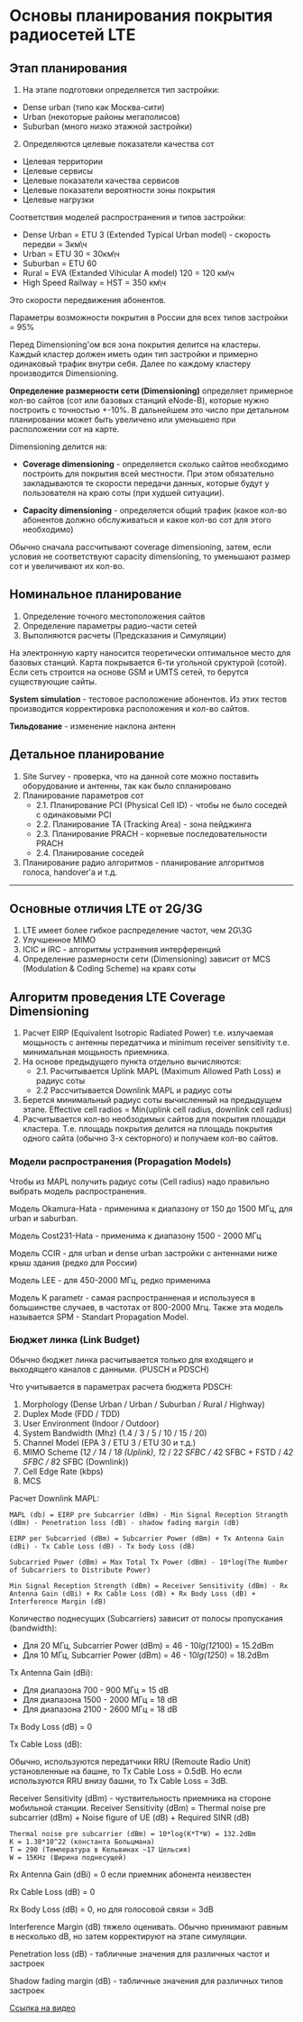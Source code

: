 # Основы планирования покрытия радиосетей LTE

## Этап планирования

1. На этапе подготовки определяется тип застройки:
- Dense urban  (типо как Москва-сити)
- Urban (некоторые районы мегаполисов)
- Suburban (много низко этажной застройки)

2. Определяются целевые показатели качества сот
- Целевая территории
- Целевые сервисы
- Целевые показатели качества сервисов
- Целевые показатели вероятности зоны покрытия
- Целевые нагрузки

Соответствия моделей распространения и типов застройки:

- Dense Urban = ETU 3 (Extended Typical Urban model) - скорость передви = 3км\ч
- Urban = ETU 30 = 30км\ч
- Suburban = ETU 60
- Rural = EVA (Extanded Vihicular A model) 120 = 120 км\ч
- High Speed Railway = HST = 350 км\ч

Это скорости передвижения абонентов.

Параметры возможности покрытия в России для всех типов застройки = 95%

Перед Dimensioning'ом вся зона покрытия делится на кластеры. Каждый кластер должен иметь один тип застройки и примерно одинаковый трафик внутри себя. Далее по каждому кластеру производится Dimensioning.

**Определение размерности сети (Dimensioning)** определяет примерное кол-во сайтов (сот или базовых станций eNode-B), которые нужно построить с точностью +-10%. В дальнейшем это число при детальном планировании может быть увеличено или уменьшено при расположении сот на карте.

Dimensioning делится на:

- **Coverage dimensioning** - определяется сколько сайтов необходимо построить для покрытия всей местности. При этом обязательно закладываются те скорости передачи данных, которые будут у пользователя на краю соты (при худшей ситуации).

- **Capacity dimensioning** - определяется общий трафик (какое кол-во абонентов должно обслуживаться и какое кол-во сот для этого необходимо)

Обычно сначала рассчитывают coverage dimensioning, затем, если условия не соответствуют capacity dimensioning, то уменьшают размер сот и увеличивают их кол-во.


## Номинальное планирование

1. Определение точного местоположения сайтов
2. Определение параметры радио-части сетей
3. Выполняются расчеты (Предсказания и Симуляции)

На электронную карту наносится теоретически оптимальное место для базовых станций. Карта покрывается 6-ти угольной сруктурой (сотой). Если сеть строится на основе GSM и UMTS сетей, то берутся существующие сайты.

**System simulation** - тестовое расположение абонентов. Из этих тестов производится корректировка расположения и кол-во сайтов.

**Тильдование** - изменение наклона антенн

## Детальное планирование

1. Site Survey - проверка, что на данной соте можно поставить оборудование и антенны, так как было спланировано
2. Планирование параметров сот
	- 2.1.  Планирование PCI (Physical Cell ID) - чтобы не было соседей с одинаковыми PCI
	- 2.2. Планирование TA (Tracking Area) - зона пейджинга
	- 2.3. Планирование PRACH - корневые последовательности PRACH
	- 2.4. Планирование соседей
3. Планирование радио алгоритмов - планирование алгоритмов голоса, handover'а и т.д.

***

## Основные отличия LTE от 2G/3G

1. LTE имеет более гибкое распределение частот, чем 2G\3G
2. Улучшенное MIMO
3. ICIC и IRC - алгоритмы устранения интерференций
4. Определение размерности сети (Dimensioning) зависит от MCS (Modulation & Coding Scheme) на краях соты

## Алгоритм проведения LTE Coverage Dimensioning
1. Расчет EIRP (Equivalent Isotropic Radiated Power) т.е. излучаемая мощьность с антенны передатчика и minimum receiver sensitivity т.е. минимальная мощьность приемника.
2. На основе предыдущего пункта отдельно вычисляются:
	- 2.1. Расчитывается Uplink MAPL (Maximum Allowed Path Loss) и радиус соты
	- 2.2 Рассчитывается Downlink MAPL и радиус соты
3. Берется минимальный радиус соты вычисленный на предыдущем этапе. Effective cell radios = Min(uplink cell radius, downlink cell radius)
4. Расчитывается кол-во необзодимых сайтов для покрытия площади кластера. Т.е. площадь покрытия делится на площадь покрытия одного сайта (обычно 3-х секторного) и получаем кол-во сайтов.

### Модели распространения (Propagation Models) ###
Чтобы из MAPL получить радиус соты (Cell radius) надо правильно выбрать модель распространения. 

Модель Okamura-Hata - применима к диапазону от 150 до 1500 МГц, для urban и saburban.

Модель Cost231-Hata - применима к диапазону 1500 - 2000 МГц

Модель CCIR - для urban и dense urban застройки с антеннами ниже крыш здания (редко для России)

Модель LEE - для 450-2000 МГц, редко применима

Модель K parametr - самая распространненая и используеся в большинстве случаев, в частотах от 800-2000 Мгц. Также эта модель называется SPM - Standart Propagation Model.

### Бюджет линка (Link Budget)

Обычно бюджет линка расчитывается только для входящего и выходящего каналов с данными. (PUSCH и PDSCH)

Что учитывается в параметрах расчета бюджета PDSCH:
1. Morphology (Dense Urban / Urban / Suburban / Rural / Highway)
2. Duplex Mode (FDD / TDD)
3. User Environment (Indoor / Outdoor)
4. System Bandwidth (Mhz) (1.4 / 3 / 5 / 10 / 15 / 20)
5. Channel Model (EPA 3 / ETU 3 / ETU 30 и т.д.)
6. MIMO Scheme (1*2 / 1*4 / 1*8 (Uplink), 1*2 / 2*2 SFBC / 4*2 SFBC + FSTD / 4*2 SFBC / 8*2 SFBC (Downlink))
7. Cell Edge Rate (kbps)
8. MCS

Расчет Downlink MAPL:

	MAPL (db) = EIRP pre Subcarrier (dBm) - Min Signal Reception Strangth (dBm) - Penetration loss (dB) - shadow fading margin (dB)

	EIRP per Subcarried (dBm) = Subcarrier Power (dBm) + Tx Antenna Gain (dBi) - Tx Cable Loss (dB) - Tx body Loss (dB)

	Subcarried Power (dBm) = Max Total Tx Power (dBm) - 10*log(The Number of Subcarriers to Distribute Power)

	Min Signal Reception Strength (dBm) = Receiver Sensitivity (dBm) - Rx Antenna Gain (dBi) + Rx Cable Loss (dB) + Rx Body Loss (dB) + Interference Margin (dB)

Количество поднесущих (Subcarriers) зависит от полосы пропускания (bandwidth):
- Для 20 МГц, Subcarrier Power (dBm) = 46 - 10*lg(12*100) = 15.2dBm
- Для 10 МГц, Subcarrier Power (dBm) = 46 - 10*lg(12*50) = 18.2dBm

Tx Antenna Gain (dBi):

- Для диапазона 700 - 900 МГц = 15 dB
- Для диапазона 1500 - 2000 МГц = 18 dB
- Для диапазона 2100 - 2600 МГц = 18 dB

Tx Body Loss (dB) = 0

Tx Cable Loss (dB):

Обычно, используются передатчики RRU (Remoute Radio Unit) установленные на башне, то Tx Cable Loss = 0.5dB.
Но если используются RRU внизу башни, то Tx Cable Loss = 3dB.

Receiver Sensitivity (dBm) - чуствительность приемника на стороне мобильной станции. 
	Receiver Sensitivity (dBm) = Thermal noise pre subcarrier (dBm) + Noise figure of UE (dB) + Required SINR (dB)

	Thermal noise pre subcarrier (dBm) = 10*log(K*T*W) = 132.2dBm
	K = 1.38*10^22 (константа Больцмана)
	T = 290 (Температура в Кельвинах ~17 Цельсия) 
	W = 15KHz (Ширина поднесущей)

Rx Antenna Gain (dBi) = 0 если приемник абонента неизвестен

Rx Cable Loss (dB) = 0

Rx Body Loss (dB) = 0, но для голосовой связи = 3dB

Interference Margin (dB) тяжело оценивать. Обычно принимают равным в несколько dB, но затем корректируют на этапе симуляции.

Penetration loss (dB) - табличные значения для различных частот и застроек

Shadow fading margin (dB) - табличные значения для различных типов застроек

[Ссылка на видео](https://www.youtube.com/watch?v=H5QplBYu6aE)